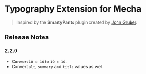 Typography Extension for Mecha
==============================

> Inspired by the **SmartyPants** plugin created by [John Gruber](http://daringfireball.net/projects/smartypants "John Gruber’s Website").

Release Notes
-------------

### 2.2.0

 - Convert `10 x 10` to `10 × 10`.
 - Convert `alt`, `summary` and `title` values as well.
